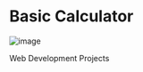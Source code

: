 # Basic Calculator
![image](https://github.com/kalvaakhil/ALL-PROJECTS/assets/101055464/d754a2d7-c009-410f-9fbd-77d8e662d1cb)


Web Development Projects
